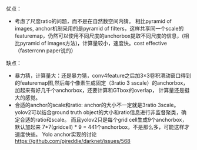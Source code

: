 优点： 
* 考虑了尺度ratio的问题，而不是在自然数空间内猜。 相比pyramid of images, anchor机制采用的是pyramid of filters，这样共享同一个scale的featuremap，仍然可以使用不同尺度的anchorbox提取不同尺度的信息，(相比pyramid of images方法)，计算量较小，速度快。cost effective （fasterrcnn paper说的）

缺点： 
* 暴力猜，计算量大：还是暴力猜，conv4feature之后加3×3卷积滑动窗口得到的featuremap图,然后每个像素生成固定（3ratio 3 sscale）的anchorbox，加起来有好几千个anchorbox，还要计算和GTbox的overlap， 计算量还是挺大的感觉。
* 合适的anchor的scale和ratio: anchor的大小不一定就是3ratio 3scale。yolov2可以结合ground truth object的大小和ratio信息进行非监督聚类，确定合适的ratio和scale。 而且yolov2只是每个grid cell生成9个anchorbox，默认加起来 7*7(gridcell) * 9 = 441个anchorbox，不是那么多，可能这样才速度快些。
Yolo anchor实现的讨论 https://github.com/pjreddie/darknet/issues/568
